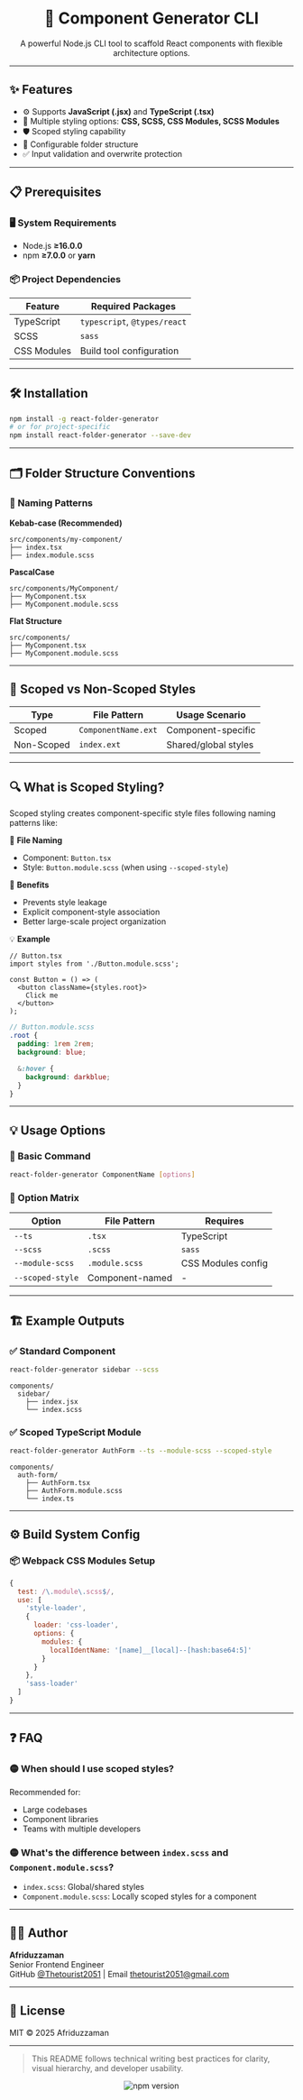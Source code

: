 
<h1 align="center">🚀 Component Generator CLI</h1>

<p align="center">A powerful Node.js CLI tool to scaffold React components with flexible architecture options.</p>

---

## ✨ Features

- ⚙️ Supports **JavaScript (.jsx)** and **TypeScript (.tsx)**
- 🎨 Multiple styling options: **CSS, SCSS, CSS Modules, SCSS Modules**
- 🛡 Scoped styling capability
- 📁 Configurable folder structure
- ✅ Input validation and overwrite protection

---

## 📋 Prerequisites

### 🖥 System Requirements
- Node.js **≥16.0.0**
- npm **≥7.0.0** or **yarn**

### 📦 Project Dependencies

| Feature       | Required Packages              |
|---------------|--------------------------------|
| TypeScript    | `typescript`, `@types/react`   |
| SCSS          | `sass`                         |
| CSS Modules   | Build tool configuration       |

---

## 🛠 Installation

```bash
npm install -g react-folder-generator
# or for project-specific
npm install react-folder-generator --save-dev
```

---

## 🗂 Folder Structure Conventions

### 📌 Naming Patterns

**Kebab-case (Recommended)**

```
src/components/my-component/
├── index.tsx
├── index.module.scss
```

**PascalCase**

```
src/components/MyComponent/
├── MyComponent.tsx
├── MyComponent.module.scss
```

**Flat Structure**

```
src/components/
├── MyComponent.tsx
├── MyComponent.module.scss
```

---

## 🎯 Scoped vs Non-Scoped Styles

| Type       | File Pattern        | Usage Scenario         |
|------------|---------------------|-------------------------|
| Scoped     | `ComponentName.ext` | Component-specific      |
| Non-Scoped | `index.ext`         | Shared/global styles    |

---

## 🔍 What is Scoped Styling?

Scoped styling creates component-specific style files following naming patterns like:

📄 **File Naming**

- Component: `Button.tsx`
- Style: `Button.module.scss` (when using `--scoped-style`)

🎯 **Benefits**
- Prevents style leakage
- Explicit component-style association
- Better large-scale project organization

💡 **Example**

```tsx
// Button.tsx
import styles from './Button.module.scss';

const Button = () => (
  <button className={styles.root}>
    Click me
  </button>
);
```

```scss
// Button.module.scss
.root {
  padding: 1rem 2rem;
  background: blue;

  &:hover {
    background: darkblue;
  }
}
```

---

## 💡 Usage Options

### 🔧 Basic Command

```bash
react-folder-generator ComponentName [options]
```

### 🧾 Option Matrix

| Option           | File Pattern        | Requires             |
|------------------|---------------------|----------------------|
| `--ts`           | `.tsx`              | TypeScript           |
| `--scss`         | `.scss`             | `sass`               |
| `--module-scss`  | `.module.scss`      | CSS Modules config   |
| `--scoped-style` | Component-named     | -                    |

---

## 🏗 Example Outputs

### ✅ Standard Component

```bash
react-folder-generator sidebar --scss
```

```
components/
  sidebar/
    ├── index.jsx
    └── index.scss
```

### ✅ Scoped TypeScript Module

```bash
react-folder-generator AuthForm --ts --module-scss --scoped-style
```

```
components/
  auth-form/
    ├── AuthForm.tsx
    ├── AuthForm.module.scss
    └── index.ts
```

---

## ⚙️ Build System Config

### 📦 Webpack CSS Modules Setup

```js
{
  test: /\.module\.scss$/,
  use: [
    'style-loader',
    {
      loader: 'css-loader',
      options: {
        modules: {
          localIdentName: '[name]__[local]--[hash:base64:5]'
        }
      }
    },
    'sass-loader'
  ]
}
```


---

## ❓ FAQ

### 🟡 When should I use scoped styles?
Recommended for:
- Large codebases
- Component libraries
- Teams with multiple developers

### 🟡 What's the difference between `index.scss` and `Component.module.scss`?
- `index.scss`: Global/shared styles
- `Component.module.scss`: Locally scoped styles for a component

---

## 👨‍💻 Author

**Afriduzzaman**  
Senior Frontend Engineer  
GitHub [@Thetourist2051](https://github.com/Thetourist2051) | Email [thetourist2051@gmail.com](mailto:thetourist2051@gmail.com)

---

## 📜 License

MIT © 2025 Afriduzzaman

---

> This README follows technical writing best practices for clarity, visual hierarchy, and developer usability.


<p align="center">
  <img src="https://img.shields.io/npm/v/react-folder-generator?color=blue&style=flat-square" alt="npm version" />
</p>

